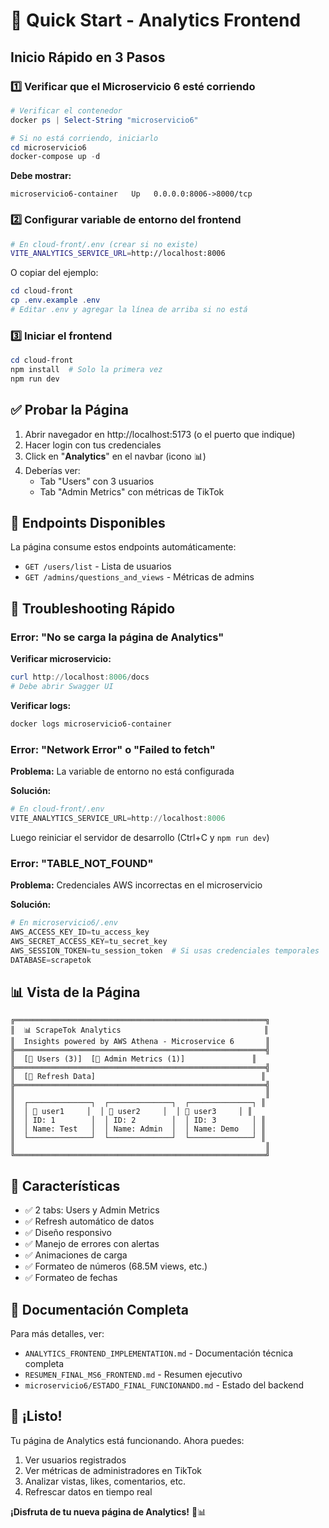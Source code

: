 # 🚀 Quick Start - Analytics Frontend

## Inicio Rápido en 3 Pasos

### 1️⃣ Verificar que el Microservicio 6 esté corriendo

```powershell
# Verificar el contenedor
docker ps | Select-String "microservicio6"

# Si no está corriendo, iniciarlo
cd microservicio6
docker-compose up -d
```

**Debe mostrar:**
```
microservicio6-container   Up   0.0.0.0:8006->8000/tcp
```

### 2️⃣ Configurar variable de entorno del frontend

```bash
# En cloud-front/.env (crear si no existe)
VITE_ANALYTICS_SERVICE_URL=http://localhost:8006
```

O copiar del ejemplo:
```powershell
cd cloud-front
cp .env.example .env
# Editar .env y agregar la línea de arriba si no está
```

### 3️⃣ Iniciar el frontend

```powershell
cd cloud-front
npm install  # Solo la primera vez
npm run dev
```

## ✅ Probar la Página

1. Abrir navegador en http://localhost:5173 (o el puerto que indique)
2. Hacer login con tus credenciales
3. Click en "**Analytics**" en el navbar (icono 📊)
4. Deberías ver:
   - Tab "Users" con 3 usuarios
   - Tab "Admin Metrics" con métricas de TikTok

## 🎯 Endpoints Disponibles

La página consume estos endpoints automáticamente:

- `GET /users/list` - Lista de usuarios
- `GET /admins/questions_and_views` - Métricas de admins

## 🐛 Troubleshooting Rápido

### Error: "No se carga la página de Analytics"

**Verificar microservicio:**
```powershell
curl http://localhost:8006/docs
# Debe abrir Swagger UI
```

**Verificar logs:**
```powershell
docker logs microservicio6-container
```

### Error: "Network Error" o "Failed to fetch"

**Problema:** La variable de entorno no está configurada

**Solución:**
```powershell
# En cloud-front/.env
VITE_ANALYTICS_SERVICE_URL=http://localhost:8006
```

Luego reiniciar el servidor de desarrollo (Ctrl+C y `npm run dev`)

### Error: "TABLE_NOT_FOUND"

**Problema:** Credenciales AWS incorrectas en el microservicio

**Solución:**
```powershell
# En microservicio6/.env
AWS_ACCESS_KEY_ID=tu_access_key
AWS_SECRET_ACCESS_KEY=tu_secret_key
AWS_SESSION_TOKEN=tu_session_token  # Si usas credenciales temporales
DATABASE=scrapetok
```

## 📊 Vista de la Página

```
╔════════════════════════════════════════════════════════╗
║  📊 ScrapeTok Analytics                                ║
║  Insights powered by AWS Athena - Microservice 6       ║
╠════════════════════════════════════════════════════════╣
║  [👥 Users (3)]  [🎯 Admin Metrics (1)]               ║
╠════════════════════════════════════════════════════════╣
║  [🔄 Refresh Data]                                     ║
╠════════════════════════════════════════════════════════╣
║                                                        ║
║  ┌──────────────┐  ┌──────────────┐  ┌──────────────┐ ║
║  │ 👤 user1     │  │ 👤 user2     │  │ 👤 user3     │ ║
║  │ ID: 1        │  │ ID: 2        │  │ ID: 3        │ ║
║  │ Name: Test   │  │ Name: Admin  │  │ Name: Demo   │ ║
║  └──────────────┘  └──────────────┘  └──────────────┘ ║
║                                                        ║
╚════════════════════════════════════════════════════════╝
```

## 🎨 Características

- ✅ 2 tabs: Users y Admin Metrics
- ✅ Refresh automático de datos
- ✅ Diseño responsivo
- ✅ Manejo de errores con alertas
- ✅ Animaciones de carga
- ✅ Formateo de números (68.5M views, etc.)
- ✅ Formateo de fechas

## 📖 Documentación Completa

Para más detalles, ver:
- `ANALYTICS_FRONTEND_IMPLEMENTATION.md` - Documentación técnica completa
- `RESUMEN_FINAL_MS6_FRONTEND.md` - Resumen ejecutivo
- `microservicio6/ESTADO_FINAL_FUNCIONANDO.md` - Estado del backend

## 🎉 ¡Listo!

Tu página de Analytics está funcionando. Ahora puedes:

1. Ver usuarios registrados
2. Ver métricas de administradores en TikTok
3. Analizar vistas, likes, comentarios, etc.
4. Refrescar datos en tiempo real

**¡Disfruta de tu nueva página de Analytics!** 🚀📊
